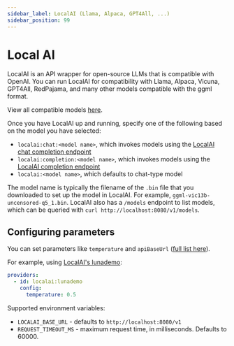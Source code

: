 ```yaml
---
sidebar_label: LocalAI (Llama, Alpaca, GPT4All, ...)
sidebar_position: 99
---
```


# Local AI

LocalAI is an API wrapper for open-source LLMs that is compatible with OpenAI. You can run LocalAI for compatibility with Llama, Alpaca, Vicuna, GPT4All, RedPajama, and many other models compatible with the ggml format.

View all compatible models [here](https://github.com/go-skynet/LocalAI#model-compatibility-table).

Once you have LocalAI up and running, specify one of the following based on the model you have selected:

- `localai:chat:<model name>`, which invokes models using the
  [LocalAI chat completion endpoint](https://localai.io/features/text-generation/#chat-completions)
- `localai:completion:<model name>`, which invokes models using the
  [LocalAI completion endpoint](https://localai.io/features/text-generation/#completions)
- `localai:<model name>`, which defaults to chat-type model

The model name is typically the filename of the `.bin` file that you downloaded to set up the model in LocalAI.
For example, `ggml-vic13b-uncensored-q5_1.bin`.
LocalAI also has a `/models` endpoint to list models,
which can be queried with `curl http://localhost:8080/v1/models`.

## Configuring parameters

You can set parameters like `temperature` and `apiBaseUrl`
([full list here](https://github.com/promptfoo/promptfoo/blob/main/src/providers/localai.ts#L7)).

For example, using [LocalAI's lunademo](https://localai.io/howtos/easy-request-curl/):

```yaml
providers:
  - id: localai:lunademo
    config:
      temperature: 0.5
```

Supported environment variables:

- `LOCALAI_BASE_URL` - defaults to `http://localhost:8080/v1`
- `REQUEST_TIMEOUT_MS` - maximum request time, in milliseconds. Defaults to 60000.

